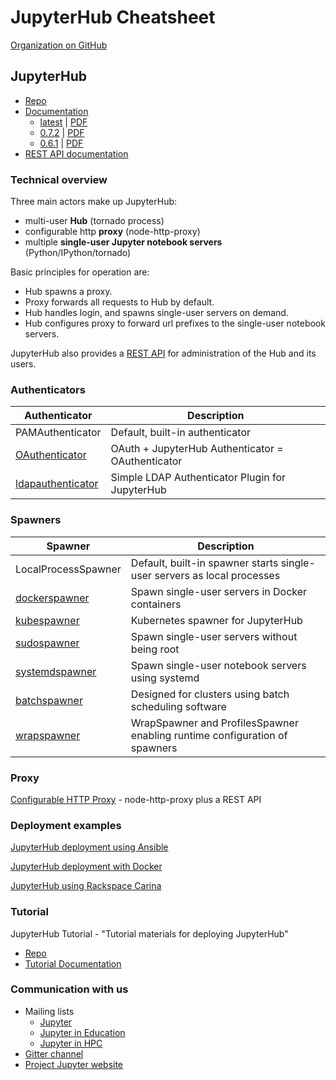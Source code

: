 # JupyterHub Cheatsheet

[Organization on GitHub](https://github.com/jupyterhub)

## JupyterHub

- [Repo](https://github.com/jupyterhub/jupyterhub)
- [Documentation](http://jupyterhub.readthedocs.io)
    - [latest](http://jupyterhub.readthedocs.io/en/latest/) | [PDF](https://media.readthedocs.org/pdf/jupyterhub/latest/jupyterhub.pdf)
    - [ 0.7.2](http://jupyterhub.readthedocs.io/en/0.7.2/) | [PDF](https://media.readthedocs.org/pdf/jupyterhub/0.7.2/jupyterhub.pdf)
    - [ 0.6.1](http://jupyterhub.readthedocs.io/en/0.6.1/) | [PDF](https://media.readthedocs.org/pdf/jupyterhub/0.6.1/jupyterhub.pdf)
- [REST API documentation](http://petstore.swagger.io/?url=https://raw.githubusercontent.com/jupyter/jupyterhub/master/docs/rest-api.yml#/default)

### Technical overview

Three main actors make up JupyterHub:

- multi-user **Hub** (tornado process)
- configurable http **proxy** (node-http-proxy)
- multiple **single-user Jupyter notebook servers** (Python/IPython/tornado)

Basic principles for operation are:

- Hub spawns a proxy.
- Proxy forwards all requests to Hub by default.
- Hub handles login, and spawns single-user servers on demand.
- Hub configures proxy to forward url prefixes to the single-user notebook
  servers.

JupyterHub also provides a
[REST API](http://petstore.swagger.io/?url=https://raw.githubusercontent.com/jupyter/jupyterhub/master/docs/rest-api.yml#/default)
for administration of the Hub and its users.

### Authenticators

| Authenticator                                                        | Description                                       |
| -------------------------------------------------------------------- | ------------------------------------------------- |
| PAMAuthenticator                                                     | Default, built-in authenticator                   |
| [OAuthenticator](https://github.com/jupyterhub/oauthenticator)       | OAuth + JupyterHub Authenticator = OAuthenticator |
| [ldapauthenticator](https://github.com/jupyterhub/ldapauthenticator) | Simple LDAP Authenticator Plugin for JupyterHub   |


### Spawners

| Spawner                                                        | Description                                                                |
| -------------------------------------------------------------- | -------------------------------------------------------------------------- |
| LocalProcessSpawner                                            | Default, built-in spawner starts single-user servers as local processes    |
| [dockerspawner](https://github.com/jupyterhub/dockerspawner)   | Spawn single-user servers in Docker containers                             |
| [kubespawner](https://github.com/jupyterhub/kubespawner)       | Kubernetes spawner for JupyterHub                                          |
| [sudospawner](https://github.com/jupyterhub/sudospawner)       | Spawn single-user servers without being root                               |
| [systemdspawner](https://github.com/jupyterhub/systemdspawner) | Spawn single-user notebook servers using systemd                           |
| [batchspawner](https://github.com/jupyterhub/batchspawner)     | Designed for clusters using batch scheduling software                      |
| [wrapspawner](https://github.com/jupyterhub/wrapspawner)       | WrapSpawner and ProfilesSpawner enabling runtime configuration of spawners |

### Proxy

[Configurable HTTP Proxy](https://github.com/jupyterhub/configurable-http-proxy) - node-http-proxy plus a REST API

### Deployment examples

[JupyterHub deployment using Ansible](https://github.com/jupyterhub/jupyterhub-deploy-teaching)

[JupyterHub deployment with Docker](https://github.com/jupyterhub/jupyterhub-deploy-docker)

[JupyterHub using Rackspace Carina](https://github.com/jupyterhub/jupyterhub-carina)

### Tutorial

JupyterHub Tutorial - "Tutorial materials for deploying JupyterHub"
- [Repo](https://github.com/jupyterhub/jupyterhub-tutorial)
- [Tutorial Documentation](http://jupyterhub-tutorial.readthedocs.io/)

### Communication with us

- Mailing lists
    - [Jupyter](https://groups.google.com/forum/#!forum/jupyter)
    - [Jupyter in Education](https://groups.google.com/forum/#!forum/jupyter-education)
    - [Jupyter in HPC](https://groups.google.com/forum/#!forum/jupyter-hpc)
- [Gitter channel](https://gitter.im/jupyterhub/jupyterhub)
- [Project Jupyter website](https://jupyter.org)
